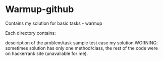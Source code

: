# Warmup-github
Contains my solution for basic tasks - warmup 

Each directory contains:

desciription of the problem/task
sample test case
my solution WORNING: sometimes solution has only one method/class, the rest of the code were on hackerrank site (unavailable for me).
